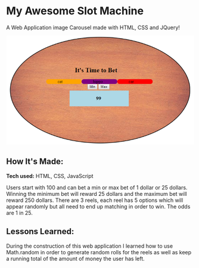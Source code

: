 # My Awesome Slot Machine
A Web Application image Carousel made with HTML, CSS and JQuery!

![alt tag](slotmachinepic.PNG)

## How It's Made:

**Tech used:** HTML, CSS, JavaScript

Users start with 100 and can bet a min or max bet of 1 dollar or 25 dollars. Winning the minimum bet will reward 25 dollars and the maximum bet will reward 250 dollars. There are 3 reels, each reel has 5 options which will appear randomly but all need to end up matching in order to win. The odds are 1 in 25.

## Lessons Learned:

During the construction of this web application I learned how to use Math.random in order to generate random rolls for the reels as well as keep a running total of the amount of money the user has left.
